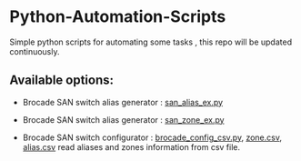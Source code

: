 # Python-Automation-Scripts

Simple python scripts for automating some tasks , this repo will be updated continuously.

## Available options:
* Brocade SAN switch alias generator : [san_alias_ex.py](https://github.com/muratbulat/fayton/blob/master/san/san_alias_ex.py)

* Brocade SAN switch alias generator : [san_zone_ex.py](https://github.com/muratbulat/fayton/blob/master/san/san_zone_ex.py)

* Brocade SAN switch configurator : [brocade_config_csv.py](https://github.com/muratbulat/fayton/blob/master/san/brocade_config_csv.py), [zone.csv](https://github.com/muratbulat/fayton/blob/master/san/alias.csv), [alias.csv](https://github.com/muratbulat/fayton/blob/master/san/zone.csv) read aliases and zones information from csv file.
